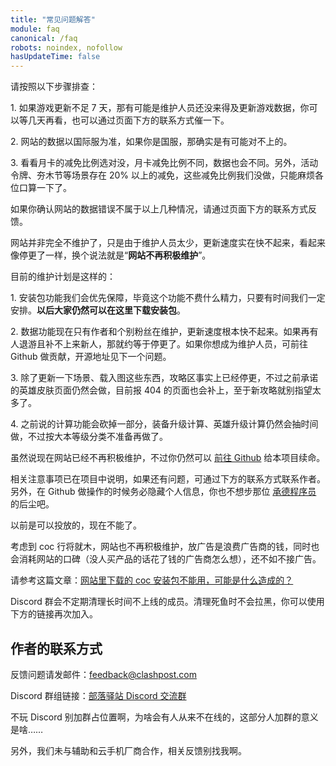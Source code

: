 ```yaml
---
title: "常见问题解答"
module: faq
canonical: /faq
robots: noindex, nofollow
hasUpdateTime: false
---
```


<Panel title="网站的数据为什么跟游戏内对不上？">
    <p>请按照以下步骤排查：</p>
    <p>1. 如果游戏更新不足 7 天，那有可能是维护人员还没来得及更新游戏数据，你可以等几天再看，也可以通过页面下方的联系方式催一下。</p>
    <p>2. 网站的数据以国际服为准，如果你是国服，那确实是有可能对不上的。</p>
    <p>3. 看看月卡的减免比例选对没，月卡减免比例不同，数据也会不同。另外，活动令牌、夯木节等场景存在 20% 以上的减免，这些减免比例我们没做，只能麻烦各位口算一下了。</p>
    <p>如果你确认网站的数据错误不属于以上几种情况，请通过页面下方的联系方式反馈。</p>
</Panel>
<Panel title="网站不维护了吗？我还可以在这里下载安装包吗？">
    <p>网站并非完全不维护了，只是由于维护人员太少，更新速度实在快不起来，看起来像停更了一样，换个说法就是“<strong>网站不再积极维护</strong>”。</p>
    <p>目前的维护计划是这样的：</p>
    <p>1. 安装包功能我们会优先保障，毕竟这个功能不费什么精力，只要有时间我们一定安排。<strong>以后大家仍然可以在这里下载安装包</strong>。</p>
    <p>2. 数据功能现在只有作者和个别粉丝在维护，更新速度根本快不起来。如果再有人退游且补不上来新人，那就约等于停更了。如果你想成为维护人员，可前往 Github 做贡献，开源地址见下一个问题。</p>
    <p>3. 除了更新一下场景、载入图这些东西，攻略区事实上已经停更，不过之前承诺的英雄皮肤页面仍然会做，目前报 404 的页面也会补上，至于新攻略就别指望太多了。</p>
    <p>4. 之前说的计算功能会砍掉一部分，装备升级计算、英雄升级计算仍然会抽时间做，不过按大本等级分类不准备再做了。</p>
</Panel>
<Panel title="网站的开源地址在哪里？">
    <p>虽然说现在网站已经不再积极维护，不过你仍然可以 <a href="https://github.com/lemonicy/clashpost" target="_blank" rel="nofollow noreferrer">前往 Github</a> 给本项目续命。</p>
    <p>相关注意事项已在项目中说明，如果还有问题，可通过下方的联系方式联系作者。另外，在 Github 做操作的时候务必隐藏个人信息，你也不想步那位
        <a href="https://www.sohu.com/a/724375120_121333743" target="_blank" rel="nofollow noreferrer">承德程序员</a> 的后尘吧。</p>
</Panel>
<Panel title="这个网站能投放广告吗？">
    <p>以前是可以投放的，现在不能了。</p>
    <p>考虑到 coc 行将就木，网站也不再积极维护，放广告是浪费广告商的钱，同时也会消耗网站的口碑（没人买产品的话花了钱的广告商怎么想），还不如不接广告。</p>
</Panel>
<Panel title="网站下载的安装包不能用怎么办？">
    <p>请参考这篇文章：<a href="/p/6903" target="_blank" rel="nofollow noreferrer">网站里下载的 coc 安装包不能用，可能是什么造成的？</a></p>
</Panel>
<Panel title="Discord 群为什么把我踢了？">
    Discord 群会不定期清理长时间不上线的成员。清理死鱼时不会拉黑，你可以使用下方的链接再次加入。
</Panel>

## 作者的联系方式

反馈问题请发邮件：[feedback@clashpost.com](mailto:feedback@clashpost.com)

Discord 群组链接：[部落驿站 Discord 交流群](https://discord.gg/wKtGM2QPzC)

不玩 Discord 别加群占位置啊，为啥会有人从来不在线的，这部分人加群的意义是啥……

另外，我们未与辅助和云手机厂商合作，相关反馈别找我啊。